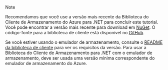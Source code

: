 > [!NOTE]
> Recomendamos que você use a versão mais recente da Biblioteca do Cliente de Armazenamento do Azure para .NET para concluir este tutorial. Você pode encontrar a versão mais recente para download em [NuGet](https://www.nuget.org/packages/WindowsAzure.Storage/). O código-fonte para a biblioteca de cliente está disponível no [GitHub](https://github.com/Azure/azure-storage-net).
> 
> Se você estiver usando o emulador de armazenamento, consulte o [README da biblioteca de cliente](https://github.com/Azure/azure-storage-net/blob/master/README.md) para ver os requisitos da versão. Para usar a Biblioteca do Cliente de Armazenamento para .NET com o emulador de armazenamento, deve ser usada uma versão mínima correspondente do emulador de armazenamento do Azure.
> 
> 

